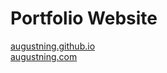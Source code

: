 # Portfolio Website

[augustning.github.io](https://augustning.github.io)  
[augustning.com](https://augustning.com)
